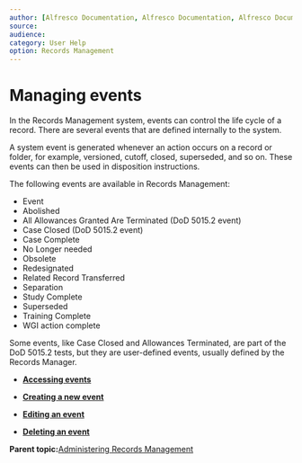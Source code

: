 ```yaml
---
author: [Alfresco Documentation, Alfresco Documentation, Alfresco Documentation]
source: 
audience: 
category: User Help
option: Records Management
---
```


# Managing events

In the Records Management system, events can control the life cycle of a record. There are several events that are defined internally to the system.

A system event is generated whenever an action occurs on a record or folder, for example, versioned, cutoff, closed, superseded, and so on. These events can then be used in disposition instructions.

The following events are available in Records Management:

-   Event
-   Abolished
-   All Allowances Granted Are Terminated \(DoD 5015.2 event\)
-   Case Closed \(DoD 5015.2 event\)
-   Case Complete
-   No Longer needed
-   Obsolete
-   Redesignated
-   Related Record Transferred
-   Separation
-   Study Complete
-   Superseded
-   Training Complete
-   WGI action complete

Some events, like Case Closed and Allowances Terminated, are part of the DoD 5015.2 tests, but they are user-defined events, usually defined by the Records Manager.

-   **[Accessing events](../tasks/rm-events-access.md)**  

-   **[Creating a new event](../tasks/rm-events-add.md)**  

-   **[Editing an event](../tasks/rm-events-edit.md)**  

-   **[Deleting an event](../tasks/rm-events-delete.md)**  


**Parent topic:**[Administering Records Management](../concepts/rm-admin-intro.md)

